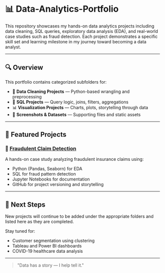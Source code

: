 # 📊 Data-Analytics-Portfolio

This repository showcases my hands-on data analytics projects including data cleaning, SQL queries, exploratory data analysis (EDA), and real-world case studies such as fraud detection. Each project demonstrates a specific skill set and learning milestone in my journey toward becoming a data analyst.

---

## 🔍 Overview

This portfolio contains categorized subfolders for:
- 🧼 **Data Cleaning Projects** — Python-based wrangling and preprocessing
- 🧮 **SQL Projects** — Query logic, joins, filters, aggregations
- 📊 **Visualization Projects** — Charts, plots, storytelling through data
- 📂 **Screenshots & Datasets** — Supporting files and static assets

---

## 📂 Featured Projects

### 🔹 [Fraudulent Claim Detection](./Project_Fraudulent_Claims_Detection.md)

A hands-on case study analyzing fraudulent insurance claims using:
- Python (Pandas, Seaborn) for EDA
- SQL for fraud pattern detection
- Jupyter Notebooks for documentation
- GitHub for project versioning and storytelling

---

## 🚀 Next Steps

New projects will continue to be added under the appropriate folders and listed here as they are completed.

Stay tuned for:
- Customer segmentation using clustering
- Tableau and Power BI dashboards
- COVID-19 healthcare data analysis

---

> "Data has a story — I help tell it."
